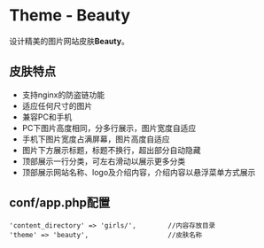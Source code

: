 # Theme - Beauty

设计精美的图片网站皮肤**Beauty**。


## 皮肤特点

* 支持nginx的防盗链功能
* 适应任何尺寸的图片
* 兼容PC和手机
* PC下图片高度相同，分多行展示，图片宽度自适应
* 手机下图片宽度占满屏幕，图片高度自适应
* 图片下方展示标题，标题不换行，超出部分自动隐藏
* 顶部展示一行分类，可左右滑动以展示更多分类
* 顶部展示网站名称、logo及介绍内容，介绍内容以悬浮菜单方式展示


## conf/app.php配置

```
'content_directory' => 'girls/',        //内容存放目录
'theme' => 'beauty',                    //皮肤名称
```
